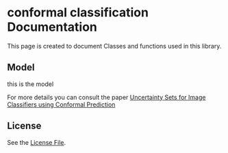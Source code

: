 # conformal classification Documentation
This page is created to document Classes and functions used in this library.

## Model 
this is the model

For more details you can consult the paper [Uncertainty Sets for Image Classifiers using Conformal Prediction](https://arxiv.org/abs/2009.14193)

## License

See the [License File](./LICENSE.md).
